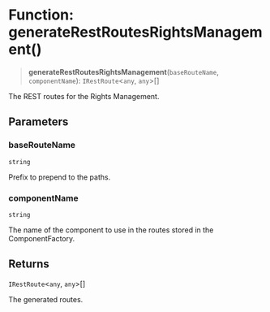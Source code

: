 # Function: generateRestRoutesRightsManagement()

> **generateRestRoutesRightsManagement**(`baseRouteName`, `componentName`): `IRestRoute`\<`any`, `any`\>[]

The REST routes for the Rights Management.

## Parameters

### baseRouteName

`string`

Prefix to prepend to the paths.

### componentName

`string`

The name of the component to use in the routes stored in the ComponentFactory.

## Returns

`IRestRoute`\<`any`, `any`\>[]

The generated routes.
